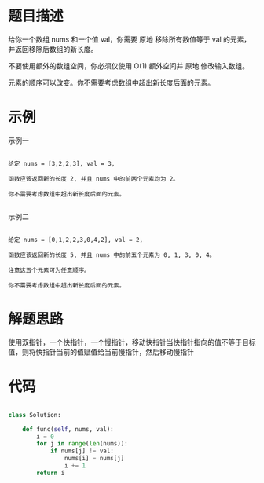 <!--
 * 27. 移除元素
 * @LastEditors: jiang yixin
 * @Author: jiang yixin
 -->
# 题目描述

给你一个数组 nums 和一个值 val，你需要 原地 移除所有数值等于 val 的元素，并返回移除后数组的新长度。

不要使用额外的数组空间，你必须仅使用 O(1) 额外空间并 原地 修改输入数组。

元素的顺序可以改变。你不需要考虑数组中超出新长度后面的元素。

# 示例

示例一

```text

给定 nums = [3,2,2,3], val = 3,

函数应该返回新的长度 2, 并且 nums 中的前两个元素均为 2。

你不需要考虑数组中超出新长度后面的元素。


```

示例二

```text

给定 nums = [0,1,2,2,3,0,4,2], val = 2,

函数应该返回新的长度 5, 并且 nums 中的前五个元素为 0, 1, 3, 0, 4。

注意这五个元素可为任意顺序。

你不需要考虑数组中超出新长度后面的元素。

```

# 解题思路

使用双指针，一个快指针，一个慢指针，移动快指针当快指针指向的值不等于目标值，则将快指针当前的值赋值给当前慢指针，然后移动慢指针

# 代码

```python

class Solution:

    def func(self, nums, val):
        i = 0
        for j in range(len(nums)):
            if nums[j] != val:
                nums[i] = nums[j]
                i += 1
        return i

```